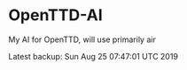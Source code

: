 # OpenTTD-AI
My AI for OpenTTD, will use primarily air

Latest backup: Sun Aug 25 07:47:01 UTC 2019
